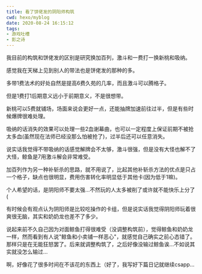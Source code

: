 ```yaml
---
title: 看了饼佬发的阴阳师构筑
cwd: hexo/myblog
date: 2020-08-24 16:15:12
tags:
- 游戏吐槽
- 影之诗
---
```


我目前的构筑和饼佬发的区别是研究换加百列，激斗和一费打一换新桃和吸纳。

感觉我在天梯上见到别人的带法也是饼佬发的那种的多。

多带1费法术的好处自然是提高6费久苑的几率，而且激斗可以腾格子。

但是1费打1后期意义远小于前期意义，不是很想带。

新桃可以5费就铺场，场面来说会更好一点，还能抽牌加速前往过半，但是有些时候爆牌很难处理。

吸纳的话消失的效果可以处理一些2血谢幕曲，也可以一定程度上保证前期不被抢太多血(虽然现在法师已经没那么怕被抢了)，过半后还可以任意消失。

说实话我觉得不带吸纳的话感觉解牌会不太够，激斗很强，但是没有大怪也解不了大怪，鲸鱼是7用激斗解会非常难受。

加百列作为另一种补斩杀的思路，就不用说了，比起其他补斩杀方法的优点是只占一个格子，缺点也很明显，费用伤害转化率明显低于其他卡(因为低于1嘛)。

个人希望的话，是阴阳师不要太强...不然玩的人太多被削了或许就不能快乐上分了(

有时候会有观点认为阴阳师是比较吃操作的卡组，但是说实话我觉得阴阳师玩着很爽很无脑，其实和奶奶龙也差不了多少。

说起来前不久自己因为对面鲸鱼打得很难受（没调整构筑前），觉得鲸鱼和奶奶龙一样，然而看到有人说"鲸鱼和小卖铺一样恶心"，就感觉自己确实之前心态错了。那样只是在无能狂怒罢了。后来就调整构筑了，之后好像没输过鲸鱼诶...不如说其实就没怎么输过...

啊，好像花了很多时间在不该花的东西上（好了，我写好下篇日记就继续csapp...

